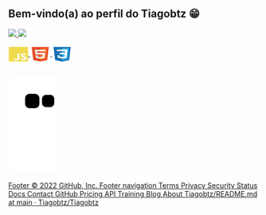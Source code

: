 ## Bem-vindo(a) ao perfil do Tiagobtz 😁

 <div>
   <a href="https://github.com/Tiagobtz">
   <img height="180em" src="https://github-readme-stats.vercel.app/api?username=Tiagobtz&show_icons=true&theme=tokyonight&include_all_commits=true&count_private=true"/>
   <img height="180em" src="https://github-readme-stats.vercel.app/api/top-langs/?username=Tiagobtz&layout=compact&langs_count=6&theme=tokyonight"/>

</div>
<div style="display: inline_block"><br>
  <img align="center" alt="Js" height="30" width="40" src="https://raw.githubusercontent.com/devicons/devicon/master/icons/javascript/javascript-plain.svg">
  <img align="center" alt="HTML" height="30" width="40" src="https://raw.githubusercontent.com/devicons/devicon/master/icons/html5/html5-original.svg">
  <img align="center" alt="CSS" height="30" width="40" src="https://raw.githubusercontent.com/devicons/devicon/master/icons/css3/css3-original.svg">
</div>
 
 <br>
 
<div> 
  
 
  ![Snake animation](https://github.com/Tiagobtz/Tiagobtz/blob/output/github-contribution-grid-snake.svg)

</div>
Footer
© 2022 GitHub, Inc.
Footer navigation
Terms
Privacy
Security
Status
Docs
Contact GitHub
Pricing
API
Training
Blog
About
Tiagobtz/README.md at main · Tiagobtz/Tiagobtz 
